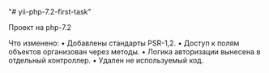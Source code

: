 "# yii-php-7.2-first-task"

Проект на php-7.2

Что изменено:
•	Добавлены стандарты PSR-1,2.
•	Доступ к полям объектов организован через методы.
•	Логика авторизации вынесена в отдельный контроллер.
•	Удален не используемый код.
